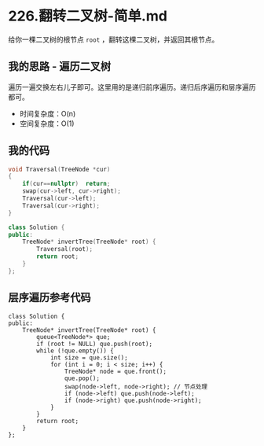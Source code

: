 # 226.翻转二叉树-简单.md

给你一棵二叉树的根节点 `root` ，翻转这棵二叉树，并返回其根节点。

 

## 我的思路 - 遍历二叉树

遍历一遍交换左右儿子即可。这里用的是递归前序遍历。递归后序遍历和层序遍历都可。

- 时间复杂度：O(n)
- 空间复杂度：O(1)

## 我的代码

```c++
void Traversal(TreeNode *cur)
{
    if(cur==nullptr)  return;
    swap(cur->left, cur->right);
    Traversal(cur->left);
    Traversal(cur->right);
}

class Solution {
public:
    TreeNode* invertTree(TreeNode* root) {
        Traversal(root);
        return root;
    }
};
```



## 层序遍历参考代码

```
class Solution {
public:
    TreeNode* invertTree(TreeNode* root) {
        queue<TreeNode*> que;
        if (root != NULL) que.push(root);
        while (!que.empty()) {
            int size = que.size();
            for (int i = 0; i < size; i++) {
                TreeNode* node = que.front();
                que.pop();
                swap(node->left, node->right); // 节点处理
                if (node->left) que.push(node->left);
                if (node->right) que.push(node->right);
            }
        }
        return root;
    }
};
```
